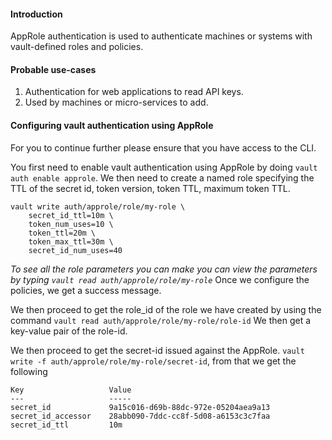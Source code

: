 #### Introduction
AppRole authentication is used to authenticate machines or systems with vault-defined roles and policies.

#### Probable use-cases
1. Authentication for web applications to read API keys.
2. Used by machines or micro-services to add.

#### Configuring vault authentication using AppRole
For you to continue further please ensure that you have access to the CLI.

You first need to enable vault authentication using AppRole by doing `vault auth enable approle`. We then need to create a named role specifying the TTL of the secret id, token version, token TTL, maximum token TTL.

```
vault write auth/approle/role/my-role \
    secret_id_ttl=10m \
    token_num_uses=10 \
    token_ttl=20m \
    token_max_ttl=30m \
    secret_id_num_uses=40

```

<i> To see all the role parameters you can make you can view the parameters by typing `vault read auth/approle/role/my-role`</i>
Once we configure the policies, we get a success message.

We then proceed to get the role_id of the role we have created by using the command `vault read auth/approle/role/my-role/role-id`
We then get a key-value pair of the role-id.

We then proceed to get the secret-id issued against the AppRole.
`vault write -f auth/approle/role/my-role/secret-id`, from that we get the following
```
Key                   Value
---                   -----
secret_id             9a15c016-d69b-88dc-972e-05204aea9a13
secret_id_accessor    28abb090-7ddc-cc8f-5d08-a6153c3c7faa
secret_id_ttl         10m
```

